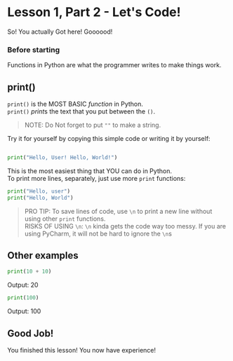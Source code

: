 # Lesson 1, Part 2 - Let's Code!

So! You actually Got here! Goooood!

### Before starting
Functions in Python are what the programmer writes to make things work.

## print()

`print()` is the MOST BASIC *function* in Python.  
`print()` *print*s the text that you put between the `()`.
> NOTE: Do Not forget to put `""` to make a string.

Try it for yourself by copying this simple code or writing it by yourself:
```python

print("Hello, User! Hello, World!")
```
This is the most easiest thing that YOU can do in Python.  
To print more lines, separately, just use more `print` functions:
```python
print("Hello, user")
print("Hello, World")
```
> PRO TIP: To save lines of code, use `\n` to print a new line without using other `print` functions.  
> RISKS OF USING `\n`: `\n` kinda gets the code way too messy. If you are using PyCharm, it will not be hard to ignore the `\n`s

## Other examples
```python
print(10 + 10)
```
Output: 20

```python
print(100)
```
Output: 100

## Good Job!
You finished this lesson! You now have experience!
